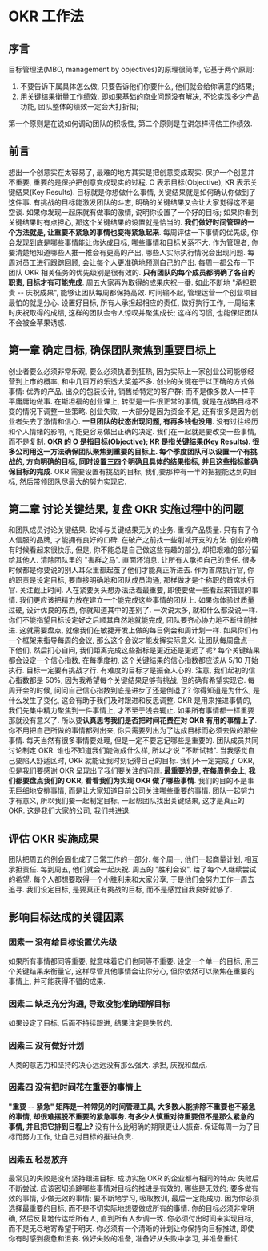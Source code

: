 # OKR 工作法
## 序言
目标管理法(MBO, management by objectives)的原理很简单, 它基于两个原则:
1. 不要告诉下属具体怎么做, 只要告诉他们你要什么, 他们就会给你满意的结果;
2. 用关键结果衡量工作绩效. 即如果基础的商业问题没有解决, 不论实现多少产品功能, 团队整体的绩效一定会大打折扣;

第一个原则是在说如何调动团队的积极性, 第二个原则是在讲怎样评估工作绩效.

## 前言
想出一个创意实在太容易了, 最难的地方其实是把创意变成现实.
保护一个创意并不重要, 重要的是保护把创意变成现实的过程.
O 表示目标(Objective), KR 表示关键结果(Key Results). 目标就是你想做什么事情, 关键结果就是如何确认你做到了这件事.
有挑战的目标能激发团队的斗志, 明确的关键结果又会让大家觉得这不是空谈. 如果你发现一起床就有做事的激情, 说明你设置了一个好的目标; 如果你看到关键结果时有点担心, 那这个关键结果的设置就是恰当的.
**我们做好时间管理的一个方法就是, 让重要不紧急的事情也变得紧急起来**.
每周评估一下事情的优先级, 你会发现到底是哪些事情能让你达成目标, 哪些事情和目标关系不大.
作为管理者, 你要清楚地知道哪些人推一推会有更高的产出, 哪些人实际执行情况会出现问题. 每周对员工进行跟踪回顾, 会让每个人更准确地预测自己的产出.
每周一都公布一下团队 OKR 相关任务的优先级别是很有效的. **只有团队的每个成员都明确了各自的职责, 目标才有可能完成**. 周五大家再为取得的成果庆祝一番. 如此不断地 "承担职责 -- 庆祝成果", 能够让团队每周都保持高效.
时间输不起, 管理运营一个创业项目最怕的就是分心.
设置好目标, 所有人承担起相应的责任, 做好执行工作, 一周结束时庆祝取得的成绩, 这样的团队会令人惊叹并聚焦成长; 这样的习惯, 也能保证团队不会被金苹果诱惑.

## 第一章 确定目标, 确保团队聚焦到重要目标上
创业者要么必须非常乐观, 要么必须执着到狂热, 因为实际上一家创业公司能够经营到上市的概率, 和中几百万的乐透大奖差不多.
创业的关键在于以正确的方式做事情: 优秀的产品, 出众的包装设计, 销售给特定的客户群; 而不是像多数人一样平平庸庸地做事.
在斯坦福的创业课上, 转型是一件很正常的事情, 就是在战略目标不变的情况下调整一些策略.
创业失败, 一大部分是因为资金不足, 还有很多是因为创业者失去了激情和信心.
**一旦团队的状态出现问题, 有再多钱也没用**.
没有过往经历和个人情绪的影响, 可能更容易做出正确的决定.
我们在一起就是要改变一些事情, 而不是复制.
**OKR 的 O 是指目标(Objective); KR 是指关键结果(Key Results). 很多公司用这一方法确保团队聚焦到重要的目标上. 每个季度团队可以设置一个有挑战的, 方向明确的目标, 同时设置三四个明确且具体的结果指标, 并且这些指标能确保目标的完成**.
OKR 需要设置有挑战的目标, 我们要那种有一半的把握能达到的目标, 然后带领团队尽最大的努力实现它.

## 第二章 讨论关键结果, 复盘 OKR 实施过程中的问题
和团队成员讨论关键结果.
砍掉与关键结果无关的业务.
重视产品质量.
只有有了令人信服的品牌, 才能拥有良好的口碑.
在破产之前找一些削减开支的方法.
创业的确有时候看起来很快乐, 但是, 你不能总是自己做这些有趣的部分, 却把艰难的部分留给其他人.
清除团队里的 "害群之马".
直面坏消息.
让所有人承担自己的责任.
很多时候都是你要说的别人耳朵里都起茧了他们才能真正听进去.
作为首席执行官, 你的职责是设定目标, 要直接明确地和团队成员沟通, 那样做才是个称职的首席执行官.
关注截止时间.
人在紧要关头想办法活着最重要, 即使要做一些看起来错误的事情.
我们更应该把精力放在建立一个能完成这些事情的团队上.
如果你体验过质量过硬, 设计优良的东西, 你就知道其中的差别了.
一次说太多, 就和什么都没说一样.
你们不能指望目标设定好之后顺其自然地就能完成, 团队要齐心协力地不断往前推进. 这就需要盘点, 就像我们在敏捷开发上做的每日例会和周计划一样. 如果你们有一个框架来指导每周的会议, 那么这个会议才能发挥实际意义.
让团队每周盘点一下他们, 然后扪心自问, 我们距离完成这些指标是更近还是更远了呢?
每个关键结果都会设定一个信心指数, 在每季度初, 这个关键结果的信心指数都应该从 5/10 开始执行. 目标一定要有挑战才行. 有难度的目标才是振奋人心的.
注意, 我们起初的信心指数都是 50%, 因为我希望每个关键结果足够有挑战, 但的确有希望实现它.
每周开会的时候, 问问自己信心指数到底是进步了还是倒退了? 你得知道是为什么, 是什么发生了变化, 这会有助于我们及时跟进和反思调整.
OKR 是用来推进事情的, 我们先集中精力聚焦到一件事情上, 才不至于浅尝辄止. 如果所有事情都一样重要那就没有意义了.
所以要**认真思考我们是否把时间花费在对 OKR 有用的事情上了**.
你不用把自己所做的事情都列出来, 你只需要列出为了达成目标而必须去做的那些事情. 每天当然有很多事情要处理, 但是一定不要忘记哪些是重要的.
团队成员共同讨论制定 OKR.
谁也不知道我们能做成什么样, 所以才说 "不断试错".
当我感觉自己要陷入舒适区时, OKR 就能让我时刻记得自己的目标.
我们不一定完成了 OKR, 但是我们要感谢 OKR 呈现出了我们要关注的问题.
**最重要的是, 在每周例会上, 我们都要盘点我们的 OKR, 看看我们为实现 OKR 做了哪些事情**.
我们的目的不是事无巨细地安排事情, 而是让大家知道目前公司关注哪些重要的事情.
团队一起努力才有意义, 所以我们要一起制定目标, 一起帮团队找出关键结果, 这才是真正的 OKR. 这是我们大家的公司, 我们共进退.

## 评估 OKR 实施成果
团队把周五的例会固化成了日常工作的一部分. 每个周一, 他们一起商量计划, 相互承担责任. 每到周五, 他们就会一起庆祝.
周五的 "胜利会议", 给了每个人继续尝试的希望.
每个人都想要取得一个小胜利来和大家分享, 于是他们会努力工作一周去追寻.
我们设定目标, 是要真正有挑战的目标, 而不是感觉自我良好就够了.

## 影响目标达成的关键因素
### 因素一 没有给目标设置优先级
如果所有事情都同等重要, 就意味着它们也同等不重要.
设定一个单一的目标, 用三个关键结果来衡量它, 这样尽管其他事情会让你分心, 但你依然可以聚焦在重要的事情上, 并可能获得不错的成果.

### 因素二 缺乏充分沟通, 导致没能准确理解目标
如果设定了目标, 后面不持续跟进, 结果注定是失败的.

### 因素三 没有做好计划
人类的意志力和坚持的决心远远没有那么强大.
承担, 庆祝和盘点.

### 因素四 没有把时间花在重要的事情上
**"重要 -- 紧急" 矩阵是一种常见的时间管理工具, 大多数人能排除不重要也不紧急的事情, 却很难摆脱不重要的紧急事务. 有多少人慎重对待重要但不是那么紧急的事情, 并且把它排到日程上?**
没有什么比明确的期限更让人振奋. 保证每周一为了目标而努力工作, 让自己对目标的推进负责.

### 因素五 轻易放弃
最常见的失败是没有坚持跟进目标.
成功实施 OKR 的企业都有相同的特点: 失败后不断尝试.
应该密切追踪哪些事情对目标的推进是有效的, 哪些是无效的; 要多做有效的事情, 少做无效的事情; 要不断地学习, 吸取教训, 最后一定能成功.
因为你必须选择最重要的目标, 而不是不切实际地想要做成所有的事情. 你的目标必须非常明确, 然后反复地传达给所有人, 直到所有人步调一致. 你必须付出时间来实现目标, 而不是无尽地寄希望于明天. 你必须有一个清晰的计划让你保持向目标推进, 即使你有时感到疲惫和沮丧. 做好失败的准备, 准备好从失败中学习, 并准备重试.
































